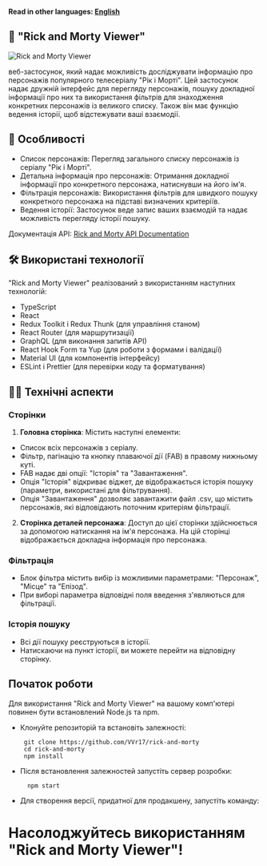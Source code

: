 **Read in other languages: [English](README.md)**

## 🚀 "Rick and Morty Viewer"

![Rick and Morty Viewer](https://rickandmortyapi.com/api/character/avatar/11.jpeg)

веб-застосунок, який надає можливість досліджувати інформацію про персонажів
популярного телесеріалу "Рік і Морті". Цей застосунок надає дружній інтерфейс
для перегляду персонажів, пошуку докладної інформації про них та використання
фільтрів для знаходження конкретних персонажів із великого списку. Також він має
функцію ведення історії, щоб відстежувати ваші взаємодії.

## 🚀 Особливості

- Список персонажів: Перегляд загального списку персонажів із серіалу "Рік і
  Морті".
- Детальна інформація про персонажів: Отримання докладної інформації про
  конкретного персонажа, натиснувши на його ім'я.
- Фільтрація персонажів: Використання фільтрів для швидкого пошуку конкретного
  персонажа на підставі визначених критеріїв.
- Ведення історії: Застосунок веде запис ваших взаємодій та надає можливість
  перегляду історії пошуку.

Документація API:
[Rick and Morty API Documentation](https://rickandmortyapi.com/documentation/)

## 🛠 Використані технології

"Rick and Morty Viewer" реалізований з використанням наступних технологій:

- TypeScript
- React
- Redux Toolkit і Redux Thunk (для управління станом)
- React Router (для маршрутизації)
- GraphQL (для виконання запитів API)
- React Hook Form та Yup (для роботи з формами і валідації)
- Material UI (для компонентів інтерфейсу)
- ESLint і Prettier (для перевірки коду та форматування)

## 👩‍💻 Технічні аспекти

### Сторінки

1. **Головна сторінка**: Містить наступні елементи:

- Список всіх персонажів з серіалу.
- Фільтр, пагінацію та кнопку плаваючої дії (FAB) в правому нижньому куті.
- FAB надає дві опції: "Історія" та "Завантаження".
- Опція "Історія" відкриває віджет, де відображається історія пошуку (параметри,
  використані для фільтрування).
- Опція "Завантаження" дозволяє завантажити файл .csv, що містить персонажів,
  які відповідають поточним критеріям фільтрації.

2. **Сторінка деталей персонажа**: Доступ до цієї сторінки здійснюється за
   допомогою натискання на ім'я персонажа. На цій сторінці відображається
   докладна інформація про персонажа.

### Фільтрація

- Блок фільтра містить вибір із можливими параметрами: "Персонаж", "Місце" та
  "Епізод".
- При виборі параметра відповідні поля введення з'являються для фільтрації.

### Історія пошуку

- Всі дії пошуку реєструються в історії.
- Натискаючи на пункт історії, ви можете перейти на відповідну сторінку.

## Початок роботи

Для використання "Rick and Morty Viewer" на вашому комп'ютері повинен бути
встановлений Node.js та npm.

- Клонуйте репозиторій та встановіть залежності:

       git clone https://github.com/VVr17/rick-and-morty
       cd rick-and-morty
       npm install

- Після встановлення залежностей запустіть сервер розробки:

        npm start

- Для створення версії, придатної для продакшену, запустіть команду:

# Насолоджуйтесь використанням "Rick and Morty Viewer"!
